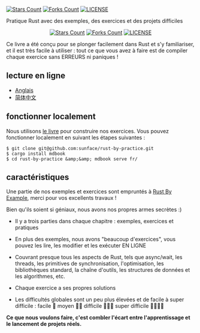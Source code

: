 <div align="center">
    <img alt="" src="https://github.com/sunface/rust-by-practice/blob/master/en/assets/header.jpg?raw=true" title=""></div>

<p align="center">

[![Stars Count](https://img.shields.io/github/stars/sunface/rust-by-practice?style=flat)](https://github.com/sunface/rust-by-practice/stargazers) [![Forks Count](https://img.shields.io/github/forks/sunface/rust-by-practice.svg?style=flat)](https://github.com/naaive/orange/network/members)
[![LICENSE](https://img.shields.io/badge/license-mit-green?style=flat)](https://github.com/sunface/rust-by-practice/blob/master/LICENSE)
</p>

Pratique Rust avec des exemples, des exercices et des projets difficiles</p>

<div align="center">

[![Stars Count](https://img.shields.io/github/stars/sunface/rust-by-practice?style=flat)](https://github.com/sunface/rust-by-practice/stargazers) [![Forks Count](https://img.shields.io/github/forks/sunface/rust-by-practice.svg?style=flat)](https://github.com/naaive/orange/network/members)
[![LICENSE](https://img.shields.io/badge/license-mit-green?style=flat)](https://github.com/sunface/rust-by-practice/blob/master/LICENSE)
</div>


Ce livre a été conçu pour se plonger facilement dans Rust et s'y familiariser, et il est très facile à utiliser : tout ce que vous avez à faire est de compiler chaque exercice sans ERREURS ni paniques !

## lecture en ligne

- [Anglais](https://practice.rs "")
- [简体中文](https://zh.practice.rs "")

## fonctionner localement
Nous utilisons [le livre](https://rust-lang.github.io/mdBook/ "") pour construire nos exercices. Vous pouvez fonctionner localement en suivant les étapes suivantes :

    $ git clone git@github.com:sunface/rust-by-practice.git
    $ cargo install mdbook
    $ cd rust-by-practice &amp;&amp; mdbook serve fr/

## caractéristiques
Une partie de nos exemples et exercices sont empruntés à [Rust By Example](https://github.com/rust-lang/rust-by-example), merci pour vos excellents travaux !

Bien qu'ils soient si géniaux, nous avons nos propres armes secrètes :)

- Il y a trois parties dans chaque chapitre : exemples, exercices et pratiques

- En plus des exemples, nous avons "beaucoup d'exercices", vous pouvez les lire, les modifier et les exécuter EN LIGNE

- Couvrant presque tous les aspects de Rust, tels que async/wait, les threads, les primitives de synchronisation, l'optimisation, les bibliothèques standard, la chaîne d'outils, les structures de données et les algorithmes, etc.

- Chaque exercice a ses propres solutions

- Les difficultés globales sont un peu plus élevées et de facile à super difficile : facile 🌟 moyen 🌟🌟 difficile 🌟🌟🌟 super difficile 🌟🌟🌟🌟

**Ce que nous voulons faire, c'est combler l'écart entre l'apprentissage et le lancement de projets réels.**
